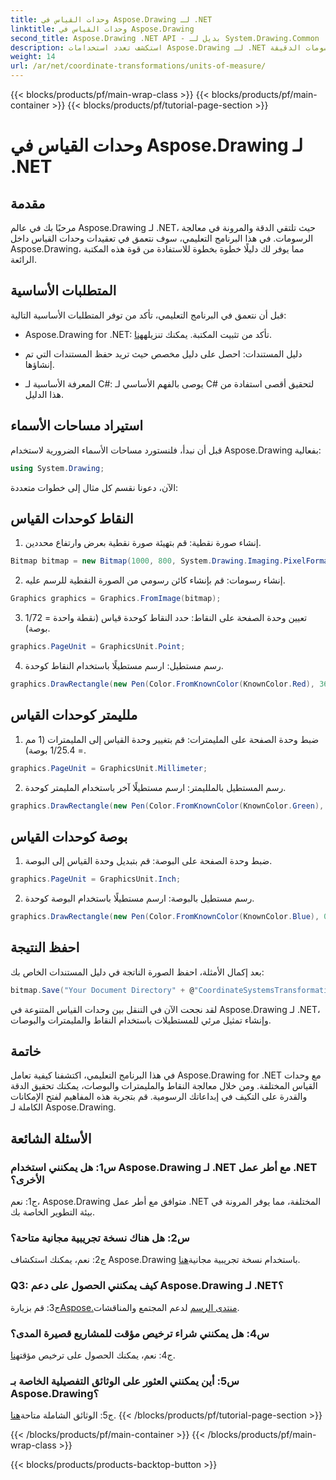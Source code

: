 ```yaml
---
title: وحدات القياس في Aspose.Drawing لـ .NET
linktitle: وحدات القياس في Aspose.Drawing
second_title: Aspose.Drawing .NET API - بديل لـ System.Drawing.Common
description: استكشف تعدد استخدامات Aspose.Drawing لـ .NET في هذا البرنامج التعليمي المتعمق، وإتقان وحدات القياس للرسومات الدقيقة.
weight: 14
url: /ar/net/coordinate-transformations/units-of-measure/
---
```


{{< blocks/products/pf/main-wrap-class >}}
{{< blocks/products/pf/main-container >}}
{{< blocks/products/pf/tutorial-page-section >}}

# وحدات القياس في Aspose.Drawing لـ .NET

## مقدمة

مرحبًا بك في عالم Aspose.Drawing لـ .NET، حيث تلتقي الدقة والمرونة في معالجة الرسومات. في هذا البرنامج التعليمي، سوف نتعمق في تعقيدات وحدات القياس داخل Aspose.Drawing، مما يوفر لك دليلًا خطوة بخطوة للاستفادة من قوة هذه المكتبة الرائعة.

## المتطلبات الأساسية

قبل أن نتعمق في البرنامج التعليمي، تأكد من توفر المتطلبات الأساسية التالية:

-  Aspose.Drawing for .NET: تأكد من تثبيت المكتبة. يمكنك تنزيله[هنا](https://releases.aspose.com/drawing/net/).

- دليل المستندات: احصل على دليل مخصص حيث تريد حفظ المستندات التي تم إنشاؤها.

- المعرفة الأساسية لـ C#: يوصى بالفهم الأساسي لـ C# لتحقيق أقصى استفادة من هذا الدليل.

## استيراد مساحات الأسماء

قبل أن نبدأ، فلنستورد مساحات الأسماء الضرورية لاستخدام Aspose.Drawing بفعالية:

```csharp
using System.Drawing;
```

الآن، دعونا نقسم كل مثال إلى خطوات متعددة:

## النقاط كوحدات القياس

1. إنشاء صورة نقطية: قم بتهيئة صورة نقطية بعرض وارتفاع محددين.

```csharp
Bitmap bitmap = new Bitmap(1000, 800, System.Drawing.Imaging.PixelFormat.Format32bppPArgb);
```

2. إنشاء رسومات: قم بإنشاء كائن رسومي من الصورة النقطية للرسم عليه.

```csharp
Graphics graphics = Graphics.FromImage(bitmap);
```

3. تعيين وحدة الصفحة على النقاط: حدد النقاط كوحدة قياس (نقطة واحدة = 1/72 بوصة).

```csharp
graphics.PageUnit = GraphicsUnit.Point;
```

4. رسم مستطيل: ارسم مستطيلًا باستخدام النقاط كوحدة.

```csharp
graphics.DrawRectangle(new Pen(Color.FromKnownColor(KnownColor.Red), 36f), 72, 72, 72, 72);
```

## ملليمتر كوحدات القياس

1. ضبط وحدة الصفحة على المليمترات: قم بتغيير وحدة القياس إلى المليمترات (1 مم = 1/25.4 بوصة).

```csharp
graphics.PageUnit = GraphicsUnit.Millimeter;
```

2. رسم المستطيل بالملليمتر: ارسم مستطيلًا آخر باستخدام المليمتر كوحدة.

```csharp
graphics.DrawRectangle(new Pen(Color.FromKnownColor(KnownColor.Green), 6.35f), 25.4f, 25.4f, 25.4f, 25.4f);
```

## بوصة كوحدات القياس

1. ضبط وحدة الصفحة على البوصة: قم بتبديل وحدة القياس إلى البوصة.

```csharp
graphics.PageUnit = GraphicsUnit.Inch;
```

2. رسم مستطيل بالبوصة: ارسم مستطيلًا باستخدام البوصة كوحدة.

```csharp
graphics.DrawRectangle(new Pen(Color.FromKnownColor(KnownColor.Blue), 0.125f), 1, 1, 1, 1);
```

## احفظ النتيجة

بعد إكمال الأمثلة، احفظ الصورة الناتجة في دليل المستندات الخاص بك:

```csharp
bitmap.Save("Your Document Directory" + @"CoordinateSystemsTransformations\UnitsOfMeasure_out.png");
```

لقد نجحت الآن في التنقل بين وحدات القياس المتنوعة في Aspose.Drawing لـ .NET، وإنشاء تمثيل مرئي للمستطيلات باستخدام النقاط والمليمترات والبوصات.

## خاتمة

في هذا البرنامج التعليمي، اكتشفنا كيفية تعامل Aspose.Drawing for .NET مع وحدات القياس المختلفة. ومن خلال معالجة النقاط والمليمترات والبوصات، يمكنك تحقيق الدقة والقدرة على التكيف في إبداعاتك الرسومية. قم بتجربة هذه المفاهيم لفتح الإمكانات الكاملة لـ Aspose.Drawing.

## الأسئلة الشائعة

### س1: هل يمكنني استخدام Aspose.Drawing لـ .NET مع أطر عمل .NET الأخرى؟

ج1: نعم، Aspose.Drawing متوافق مع أطر عمل .NET المختلفة، مما يوفر المرونة في بيئة التطوير الخاصة بك.

### س2: هل هناك نسخة تجريبية مجانية متاحة؟

 ج2: نعم، يمكنك استكشاف Aspose.Drawing باستخدام نسخة تجريبية مجانية[هنا](https://releases.aspose.com/).

### Q3: كيف يمكنني الحصول على دعم Aspose.Drawing لـ .NET؟

 ج3: قم بزيارة[Aspose.منتدى الرسم](https://forum.aspose.com/c/diagram/17) لدعم المجتمع والمناقشات.

### س4: هل يمكنني شراء ترخيص مؤقت للمشاريع قصيرة المدى؟

 ج4: نعم، يمكنك الحصول على ترخيص مؤقت[هنا](https://purchase.aspose.com/temporary-license/).

### س5: أين يمكنني العثور على الوثائق التفصيلية الخاصة بـ Aspose.Drawing؟

 ج5: الوثائق الشاملة متاحة[هنا](https://reference.aspose.com/drawing/net/).
{{< /blocks/products/pf/tutorial-page-section >}}

{{< /blocks/products/pf/main-container >}}
{{< /blocks/products/pf/main-wrap-class >}}

{{< blocks/products/products-backtop-button >}}
